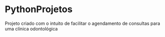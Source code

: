 # PythonProjetos

Projeto criado com o intuito de facilitar o agendamento de consultas para uma clínica odontológica
